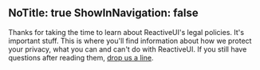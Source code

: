 NoTitle: true
ShowInNavigation: false
---
Thanks for taking the time to learn about ReactiveUI's legal policies. It's important stuff. This is where you'll find information about how we protect your privacy, what you can and can't do with ReactiveUI. If you still have questions after reading them, <a href="mailto:hello@reactiveui.net">drop us a line</a>.
